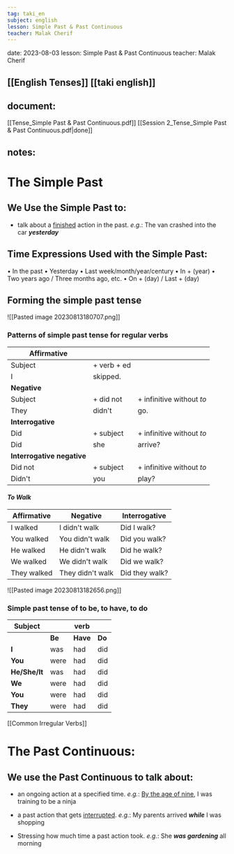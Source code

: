 ```yaml
---
tag: taki_en
subject: english
lesson: Simple Past & Past Continuous
teacher: Malak Cherif
---
```


date: 2023-08-03
lesson: Simple Past & Past Continuous
teacher: Malak Cherif

[[English Tenses]]
[[taki english]]
---
## document:
[[Tense_Simple Past & Past Continuous.pdf]]
[[Session 2_Tense_Simple Past & Past Continuous.pdf|done]]
## notes:

# The Simple Past

## **We Use the Simple Past to:**
- talk about a <u>finished</u>  action in the past.
   *e.g.*: The van crashed into the car ***yesterday***


## **Time Expressions Used with the Simple Past:**

• In the past
• Yesterday
• Last week/month/year/century
• In + (year)
• Two years ago / Three months ago, etc.
• On + (day) / Last + (day)


## **Forming the simple past tense**


![[Pasted image 20230813180707.png]]

### **Patterns of simple past tense for regular verbs**


| **Affirmative**            |             |                           |
| -------------------------- | ----------- | ------------------------- |
| Subject                    | + verb + ed |                           |
| I                          | skipped.    |                           |
| **Negative**               |             |                           |
| Subject                    | + did not   | + infinitive without _to_ |
| They                       | didn't      | go.                       |
| **Interrogative**          |             |                           |
| Did                        | + subject   | + infinitive without _to_ |
| Did                        | she         | arrive?                   |
| **Interrogative negative** |             |                           |
| Did not                    | + subject   | + infinitive without _to_ |
| Didn't                     | you         | play?                     |


#### ***To Walk***

| **Affirmative** | **Negative**     | **Interrogative** |
| --------------- | ---------------- | ----------------- |
| I walked        | I didn't walk    | Did I walk?       |
| You walked      | You didn't walk  | Did you walk?     |
| He walked       | He didn't walk   | Did he walk?      |
| We walked       | We didn't walk   | Did we walk?      |
| They walked     | They didn't walk | Did they walk?    |

![[Pasted image 20230813182656.png]]
### **Simple past tense of to be, to have, to do**


| Subject       |        | verb     |        |
| ------------- | ------ | -------- | ------ |
|               | **Be** | **Have** | **Do** |
| **I**         | was    | had      | did    |
| **You**       | were   | had      | did    |
| **He/She/It** | was    | had      | did    |
| **We**        | were   | had      | did    |
| **You**       | were   | had      | did    |
| **They**      | were   | had      | did    |


[[Common Irregular Verbs]]

# The Past Continuous: 


## **We use the Past Continuous to talk about:**
- an ongoing action at a specified time.
*e.g.*: <u>By the age of nine</u>, I was training to be a ninja

- a past action that gets <u>interrupted</u>.
*e.g.*: My parents arrived ***while*** I was shopping

 - Stressing how much time a past action took.
*e.g.*: She ***was gardening*** all morning